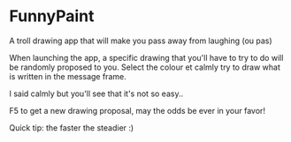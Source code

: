 # FunnyPaint
A troll drawing app that will make you pass away from laughing (ou pas)

When launching the app, a specific drawing that you'll have to try to do will be randomly proposed to you. Select the colour et calmly try to draw what is written in the message frame.

I said calmly but you'll see that it's not so easy..

F5 to get a new drawing proposal, may the odds be ever in your favor!

Quick tip: the faster the steadier :)
